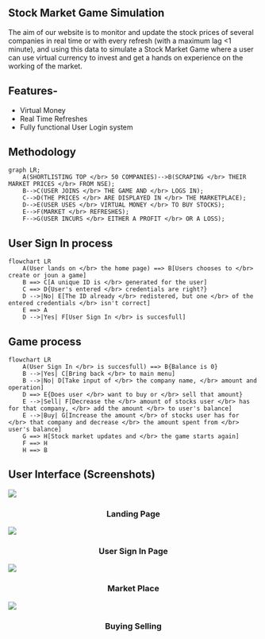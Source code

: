 ## Stock Market Game Simulation

The aim of our website is to monitor and update the stock prices of several companies in real
time or with every refresh (with a maximum lag <1 minute), and using this data to simulate a Stock
Market Game where a user can use virtual currency to invest and get a hands on experience on the
working of the market.

## Features-
- Virtual Money
- Real Time Refreshes
- Fully functional User Login system

## Methodology

```mermaid
graph LR;
    A(SHORTLISTING TOP </br> 50 COMPANIES)-->B(SCRAPING </br> THEIR MARKET PRICES </br> FROM NSE);
    B-->C(USER JOINS </br> THE GAME AND </br> LOGS IN);
    C-->D(THE PRICES </br> ARE DISPLAYED IN </br> THE MARKETPLACE);
    D-->E(USER USES </br> VIRTUAL MONEY </br> TO BUY STOCKS);
    E-->F(MARKET </br> REFRESHES);
    F-->G(USER INCURS </br> EITHER A PROFIT </br> OR A LOSS);
```

## User Sign In process
``` mermaid
flowchart LR
    A(User lands on </br> the home page) ==> B[Users chooses to </br> create or joun a game]
    B ==> C[A unique ID is </br> generated for the user]
    C ==> D{User's entered </br> credentials are right?}
    D -->|No| E[The ID already </br> redistered, but one </br> of the entered credentials </br> isn't correct]
    E ==> A
    D -->|Yes| F[User Sign In </br> is succesfull]
```

## Game process
``` mermaid
flowchart LR
    A(User Sign In </br> is succesfull) ==> B{Balance is 0}
    B -->|Yes| C[Bring back </br> to main menu]
    B -->|No| D[Take input of </br> the company name, </br> amount and operation]
    D ==> E{Does user </br> want to buy or </br> sell that amount}
    E -->|Sell| F[Decrease the </br> amount of stocks user </br> has for that company, </br> add the amount </br> to user's balance]
    E -->|Buy| G[Increase the amount </br> of stocks user has for </br> that company and decrease </br> the amount spent from </br> user's balance]
    G ==> H[Stock market updates and </br> the game starts again]
    F ==> H
    H ==> B
```
## User Interface (Screenshots)

<section>
<img src="https://user-images.githubusercontent.com/59576063/185710959-9226c38d-c858-4aa5-bfb4-cca909321fd7.png" />
<h3 align="center">Landing Page </h3>
<img src="https://user-images.githubusercontent.com/59576063/185710967-b7a804d3-b403-409e-92dc-0b6f74dc2c7e.png" />
<h3 align="center">User Sign In Page </h3>
<img src="https://user-images.githubusercontent.com/59576063/185710975-d0ae04fd-f4e9-4b3f-8ecb-11d52afd373a.png" />
<h3 align="center">Market Place</h3>
<img src="https://user-images.githubusercontent.com/59576063/185710983-a0cceda7-b483-4016-a555-184aff943581.png" />
<h3 align="center">Buying Selling </h3>
</section>

